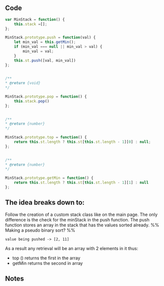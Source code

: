 ## Code
``` js
var MinStack = function() {
	this.stack =[];
};

MinStack.prototype.push = function(val) {
	let min_val = this.getMin();
	if (min_val === null || min_val > val) {
		min_val = val;
	}
	this.st.push([val, min_val])
};

  
/**
* @return {void}
*/

MinStack.prototype.pop = function() {
	this.stack.pop()
};

  
/**
* @return {number}
*/

MinStack.prototype.top = function() {
	return this.st.length ? this.st[this.st.length - 1][0] : null;
};

  
/**
* @return {number}
*/

MinStack.prototype.getMin = function() {
	return this.st.length ? this.st[this.st.length - 1][1] : null
};
```

## The idea breaks down to:
Follow the creation of a custom stack class like on the main page.
The only difference is the check for the minStack in the push function.
The push function stores an array in the stack that has the values sorted already. 
%% Making a pseudo binary sort? %%
```
value being pushed -> [2, 11]
```
As a result any retrieval will be an array with 2 elements in it thus:
- top () returns the first in the array
- getMin returns the second in array
## Notes